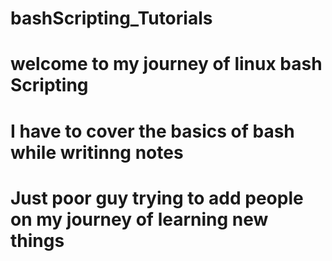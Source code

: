 # bashScripting_Tutorials



# welcome to my journey of linux bash Scripting
# I have to cover the basics of bash while writinng notes
# Just  poor guy trying to add people on my journey of learning new things
